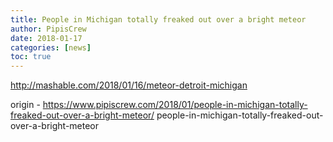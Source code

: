```yaml
---
title: People in Michigan totally freaked out over a bright meteor
author: PipisCrew
date: 2018-01-17
categories: [news]
toc: true
---
```


http://mashable.com/2018/01/16/meteor-detroit-michigan

origin - https://www.pipiscrew.com/2018/01/people-in-michigan-totally-freaked-out-over-a-bright-meteor/ people-in-michigan-totally-freaked-out-over-a-bright-meteor